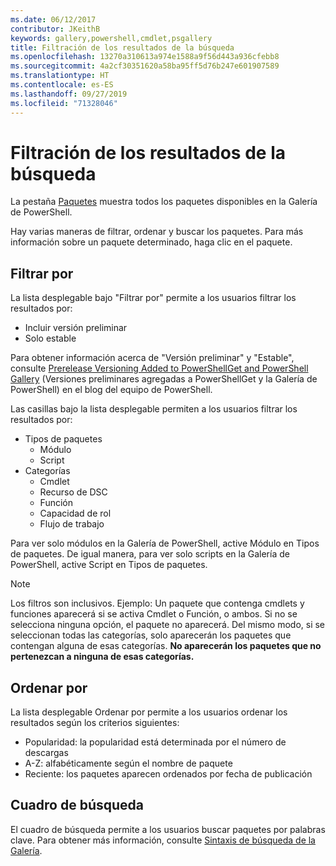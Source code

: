 ```yaml
---
ms.date: 06/12/2017
contributor: JKeithB
keywords: gallery,powershell,cmdlet,psgallery
title: Filtración de los resultados de la búsqueda
ms.openlocfilehash: 13270a310613a974e1588a9f56d443a936cfebb8
ms.sourcegitcommit: 4a2cf30351620a58ba95ff5d76b247e601907589
ms.translationtype: HT
ms.contentlocale: es-ES
ms.lasthandoff: 09/27/2019
ms.locfileid: "71328046"
---
```

# <a name="filtering-search-results"></a>Filtración de los resultados de la búsqueda

La pestaña [Paquetes](https://www.powershellgallery.com/packages) muestra todos los paquetes disponibles en la Galería de PowerShell.

Hay varias maneras de filtrar, ordenar y buscar los paquetes.
Para más información sobre un paquete determinado, haga clic en el paquete.

## <a name="filter-by"></a>Filtrar por

La lista desplegable bajo "Filtrar por" permite a los usuarios filtrar los resultados por:
- Incluir versión preliminar
- Solo estable

Para obtener información acerca de "Versión preliminar" y "Estable", consulte [Prerelease Versioning Added to PowerShellGet and PowerShell Gallery](https://blogs.msdn.microsoft.com/powershell/2017/12/05/prerelease-versioning-added-to-powershellget-and-powershell-gallery/) (Versiones preliminares agregadas a PowerShellGet y la Galería de PowerShell) en el blog del equipo de PowerShell.

Las casillas bajo la lista desplegable permiten a los usuarios filtrar los resultados por:
- Tipos de paquetes
  - Módulo
  - Script
- Categorías
  - Cmdlet
  - Recurso de DSC
  - Función
  - Capacidad de rol
  - Flujo de trabajo

Para ver solo módulos en la Galería de PowerShell, active Módulo en Tipos de paquetes.
De igual manera, para ver solo scripts en la Galería de PowerShell, active Script en Tipos de paquetes.

> [!NOTE]
> Los filtros son inclusivos.
> Ejemplo: Un paquete que contenga cmdlets y funciones aparecerá si se activa Cmdlet o Función, o ambos.
> Si no se selecciona ninguna opción, el paquete no aparecerá.
> Del mismo modo, si se seleccionan todas las categorías, solo aparecerán los paquetes que contengan alguna de esas categorías.
> **No aparecerán los paquetes que no pertenezcan a ninguna de esas categorías.**

## <a name="sort-by"></a>Ordenar por

La lista desplegable Ordenar por permite a los usuarios ordenar los resultados según los criterios siguientes:
- Popularidad: la popularidad está determinada por el número de descargas
- A-Z: alfabéticamente según el nombre de paquete
- Reciente: los paquetes aparecen ordenados por fecha de publicación

## <a name="search-box"></a>Cuadro de búsqueda

El cuadro de búsqueda permite a los usuarios buscar paquetes por palabras clave.
Para obtener más información, consulte [Sintaxis de búsqueda de la Galería](search-syntax.md).
